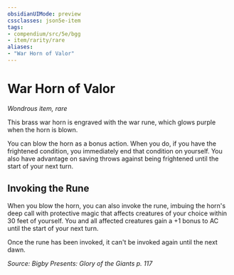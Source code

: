 ```yaml
---
obsidianUIMode: preview
cssclasses: json5e-item
tags:
- compendium/src/5e/bgg
- item/rarity/rare
aliases: 
- "War Horn of Valor"
---
```

# War Horn of Valor
*Wondrous item, rare*  


This brass war horn is engraved with the war rune, which glows purple when the horn is blown.

You can blow the horn as a bonus action. When you do, if you have the frightened condition, you immediately end that condition on yourself. You also have advantage on saving throws against being frightened until the start of your next turn.

## Invoking the Rune

When you blow the horn, you can also invoke the rune, imbuing the horn's deep call with protective magic that affects creatures of your choice within 30 feet of yourself. You and all affected creatures gain a +1 bonus to AC until the start of your next turn.

Once the rune has been invoked, it can't be invoked again until the next dawn.

*Source: Bigby Presents: Glory of the Giants p. 117*